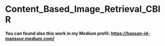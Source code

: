 # Content_Based_Image_Retrieval_CBIR
<b>You can found also this work in my Medium profil:<b>
https://hassan-id-mansour.medium.com/
